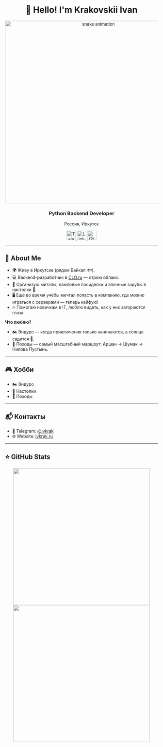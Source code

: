 <h1 align="center">👋 Hello! I'm Krakovskii Ivan</h1>

<p align="center">
  <img width="600" src="assets/github-snake.svg" alt="snake animation"/>
</p>

<div align="center">
  <h3>Python Backend Developer</h3>
  <p>Россия, Иркутск</p>
  <a href="https://t.me/ivkrak">
    <img height="30" src="https://img.shields.io/badge/-Telegram-2CA5E0?style=flat&logo=telegram&logoColor=white" alt="Telegram"/>
  </a>
  <a href="https://www.linkedin.com/in/ivan-krakovskii">
    <img height="30" src="https://img.shields.io/badge/-LinkedIn-0A66C2?style=flat&logo=linkedin&logoColor=white" alt="LinkedIn"/>
  </a>
  <a href="https://github.com/ivkrak">
    <img height="30" src="https://img.shields.io/badge/-GitHub-181717?style=flat&logo=github&logoColor=white" alt="GitHub"/>
  </a>
</div>

---

## 🐻 About Me
- 🌍 Живу в Иркутске (рядом Байкал 🐟).  
- 💻 Backend-разработчик в [CLO.ru](https://clo.ru) — строю облако.  
- 🎤 Организую митапы, ламповые посиделки и эпичные зарубы в настолки 🎲.  
- 🖥️ Ещё во время учёбы мечтал попасть в компанию, где можно играться с серверами — теперь кайфую!  
- 🔥 Помогаю новичкам в IT, люблю видеть, как у них загораются глаза.  

**Что люблю?**  
- 🏍️ Эндуро — когда приключения только начинаются, а солнце садится 🌅.  
- 🥾 Походы — самый масштабный маршрут: Аршан → Шумак → Нилова Пустынь.  

---

## 🎮 Хобби
- 🏍️ Эндуро  
- 🎲 Настолки  
- 🥾 Походы  

---

## 📬 Контакты
- 💬 Telegram: [@ivkrak](https://t.me/ivkrak)  
- 🌐 Website: [ivkrak.ru](https://ivkrak.ru)  

---

## ⭐ GitHub Stats
<p align="center">
  <img width="450" src="https://github-readme-stats.vercel.app/api/top-langs?username=ivkrak&layout=compact&theme=cobalt" />
  <br>
  <img width="450" src="https://github-readme-stats.vercel.app/api?username=ivkrak&count_private=true&show_icons=true&theme=cobalt&layout=compact&hide_border=true" />
</p>
